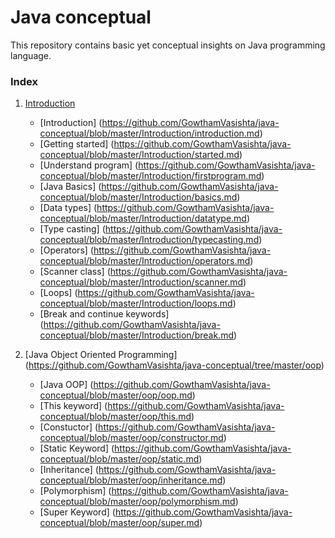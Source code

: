 # Java conceptual
This repository contains basic yet conceptual insights on Java programming language. 

### Index
1. [Introduction](https://github.com/GowthamVasishta/java-conceptual/tree/master/Introduction)

	- [Introduction] (https://github.com/GowthamVasishta/java-conceptual/blob/master/Introduction/introduction.md)
	- [Getting started] (https://github.com/GowthamVasishta/java-conceptual/blob/master/Introduction/started.md)
	- [Understand program] (https://github.com/GowthamVasishta/java-conceptual/blob/master/Introduction/firstprogram.md)
	- [Java Basics] (https://github.com/GowthamVasishta/java-conceptual/blob/master/Introduction/basics.md)
	- [Data types] (https://github.com/GowthamVasishta/java-conceptual/blob/master/Introduction/datatype.md)
	- [Type casting] (https://github.com/GowthamVasishta/java-conceptual/blob/master/Introduction/typecasting.md)
	- [Operators] (https://github.com/GowthamVasishta/java-conceptual/blob/master/Introduction/operators.md)
	- [Scanner class] (https://github.com/GowthamVasishta/java-conceptual/blob/master/Introduction/scanner.md)
	- [Loops] (https://github.com/GowthamVasishta/java-conceptual/blob/master/Introduction/loops.md)
	- [Break and continue keywords] (https://github.com/GowthamVasishta/java-conceptual/blob/master/Introduction/break.md)

2. [Java Object Oriented Programming] (https://github.com/GowthamVasishta/java-conceptual/tree/master/oop)

	- [Java OOP] (https://github.com/GowthamVasishta/java-conceptual/blob/master/oop/oop.md)
    - [This keyword] (https://github.com/GowthamVasishta/java-conceptual/blob/master/oop/this.md)
    - [Constuctor] (https://github.com/GowthamVasishta/java-conceptual/blob/master/oop/constructor.md)
    - [Static Keyword] (https://github.com/GowthamVasishta/java-conceptual/blob/master/oop/static.md)
	- [Inheritance] (https://github.com/GowthamVasishta/java-conceptual/blob/master/oop/inheritance.md)
	- [Polymorphism] (https://github.com/GowthamVasishta/java-conceptual/blob/master/oop/polymorphism.md)
	- [Super Keyword] (https://github.com/GowthamVasishta/java-conceptual/blob/master/oop/super.md)
